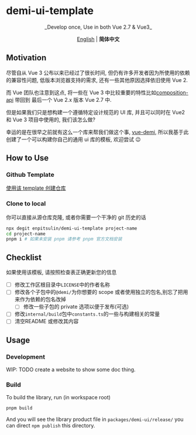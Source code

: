 # demi-ui-template

<p align="center">_Develop once, Use in both Vue 2.7 & Vue3_
</p>

<p align='center'>
<a href="./README.md">English</a> | <b>简体中文</b>
</p>

## Motivation

尽管自从 Vue 3 公布以来已经过了很长时间, 但仍有许多开发者因为所使用的依赖的兼容性问题, 低版本浏览器支持的需求, 还有一些其他原因选择依旧使用 Vue 2.

而 Vue 团队也注意到这点, 将一些在 Vue 3 中比较重要的特性比如[composition-api](https://vuejs.org/guide/extras/composition-api-faq.html#what-is-composition-api) 带回到 最后一个 Vue 2.x 版本 Vue 2.7 中.

但是如果我们只是想构建一个遵循特定设计规范的 UI 库, 并且可以同时在 Vue2 和 Vue 3 项目中使用的, 我们该怎么做?

幸运的是在很早之前就有这么一个库来帮我们做这个事, [vue-demi](https://github.com/vueuse/vue-demi), 所以我基于此创建了一个可以构建你自己的通用 ui 库的模板, 欢迎尝试 😉

## How to Use

### Github Template

[使用该 template 创建仓库](https://github.com/enpitsuLin/demi-ui-template/generate)

### Clone to local

你可以直接从源仓库克隆, 或者你需要一个干净的 git 历史的话

```sh
npx degit enpitsulin/demi-ui-template project-name
cd project-name
pnpm i # 如果未安装 pnpm 请参考 pnpm 官方文档安装
```

## Checklist

如果使用该模板, 请按照检查表正确更新您的信息

- [ ] 修改工作区根目录中`LICENSE`中的作者名称
- [ ] 修改各个子包中的`@demi/`为你想要的 scope 或者使用独立的包名,别忘了把用来作为依赖的包名改掉
  - [ ] 修改一些子包的 private 选项以便于发布(可选)
- [ ] 修改`internal/build`包中`constants.ts`的一些与构建相关的常量
- [ ] 清空README 或修改其内容

## Usage

### Development

WIP: TODO create a website to show some doc thing.

### Build

To build the library, run (in workspace root)

```sh
pnpm build
```

And you will see the library product file in `packages/demi-ui/release/` you can direct `npm publish` this directory.
